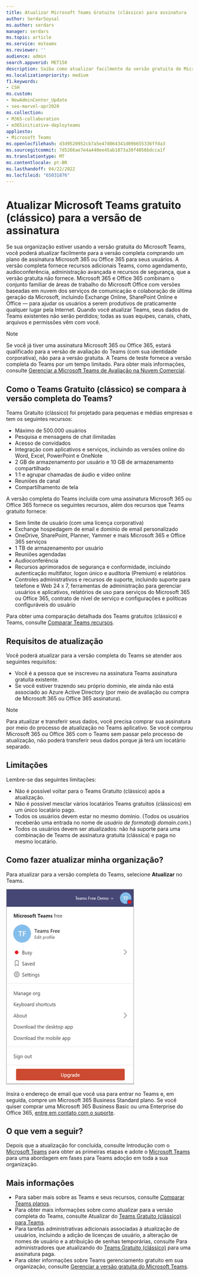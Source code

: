 ```yaml
---
title: Atualizar Microsoft Teams Gratuito (clássico) para assinatura
author: SerdarSoysal
ms.author: serdars
manager: serdars
ms.topic: article
ms.service: msteams
ms.reviewer: ''
audience: admin
search.appverid: MET150
description: Saiba como atualizar facilmente da versão gratuita do Microsoft Teams para a versão completa comprando um plano de assinatura Microsoft 365 ou Office 365 para seus usuários.
ms.localizationpriority: medium
f1.keywords:
- CSH
ms.custom:
- NewAdminCenter_Update
- seo-marvel-apr2020
ms.collection:
- M365-collaboration
- m365initiative-deployteams
appliesto:
- Microsoft Teams
ms.openlocfilehash: d3d9520952cb7a5e47d064341d09b655336ffda3
ms.sourcegitcommit: 7d5266ae7e4a440ee45ab1873a30f4056bdcca1f
ms.translationtype: MT
ms.contentlocale: pt-BR
ms.lasthandoff: 04/22/2022
ms.locfileid: "65031876"
---
```

# <a name="upgrade-microsoft-teams-free-classic-to-subscription-version"></a>Atualizar Microsoft Teams gratuito (clássico) para a versão de assinatura

Se sua organização estiver usando a versão gratuita do Microsoft Teams, você poderá atualizar facilmente para a versão completa comprando um plano de assinatura Microsoft 365 ou Office 365 para seus usuários. A versão completa fornece recursos adicionais Teams, como agendamento, audioconferência, administração avançada e recursos de segurança, que a versão gratuita não fornece. Microsoft 365 e Office 365 combinam o conjunto familiar de áreas de trabalho do Microsoft Office com versões baseadas em nuvem dos serviços de comunicação e colaboração de última geração da Microsoft, incluindo Exchange Online, SharePoint Online e Office  — para ajudar os usuários a serem produtivos de praticamente qualquer lugar pela Internet. Quando você atualizar Teams, seus dados de Teams existentes não serão perdidos; todas as suas equipes, canais, chats, arquivos e permissões vêm com você.

> [!NOTE]
> Se você já tiver uma assinatura Microsoft 365 ou Office 365, estará qualificado para a versão de avaliação do Teams (com sua identidade corporativa), não para a versão gratuita. A Teams de teste fornece a versão completa do Teams por um tempo limitado. Para obter mais informações, consulte [Gerenciar a Microsoft Teams de Avaliação na Nuvem Comercial](./teams-exploratory.md).

## <a name="how-does-teams-free-classic-compare-to-the-full-version-of-teams"></a>Como o Teams Gratuito (clássico) se compara à versão completa do Teams?

Teams Gratuito (clássico) foi projetado para pequenas e médias empresas e tem os seguintes recursos:

- Máximo de 500.000 usuários
- Pesquisa e mensagens de chat ilimitadas
- Acesso de convidados
- Integração com aplicativos e serviços, incluindo as versões online do Word, Excel, PowerPoint e OneNote
- 2 GB de armazenamento por usuário e 10 GB de armazenamento compartilhado
- 1:1 e agrupar chamadas de áudio e vídeo online
- Reuniões de canal
- Compartilhamento de tela

A versão completa do Teams incluída com uma assinatura Microsoft 365 ou Office 365 fornece os seguintes recursos, além dos recursos que Teams gratuito fornece:

- Sem limite de usuário (com uma licença corporativa)
- Exchange hospedagem de email e domínio de email personalizado
- OneDrive, SharePoint, Planner, Yammer e mais Microsoft 365 e Office 365 serviços
- 1 TB de armazenamento por usuário
- Reuniões agendadas
- Audioconferência
- Recursos aprimorados de segurança e conformidade, incluindo autenticação multifator, logon único e auditoria (Premium) e relatórios
- Controles administrativos e recursos de suporte, incluindo suporte para telefone e Web 24 x 7, ferramentas de administração para gerenciar usuários e aplicativos, relatórios de uso para serviços do Microsoft 365 ou Office 365, contrato de nível de serviço e configurações e políticas configuráveis do usuário

Para obter uma comparação detalhada dos Teams gratuitos (clássico) e Teams, consulte [Comparar Teams recursos](https://products.office.com/microsoft-teams/free).

## <a name="upgrade-requirements"></a>Requisitos de atualização

Você poderá atualizar para a versão completa do Teams se atender aos seguintes requisitos:

- Você é a pessoa que se inscreveu na assinatura Teams assinatura gratuita existente.
- Se você estiver trazendo seu próprio domínio, ele ainda não está associado ao Azure Active Directory (por meio de avaliação ou compra de Microsoft 365 ou Office 365 assinatura).

> [!NOTE]
> Para atualizar e transferir seus dados, você precisa comprar sua assinatura por meio do processo de atualização no Teams aplicativo. Se você comprou Microsoft 365 ou Office 365 com o Teams sem passar pelo processo de atualização, não poderá transferir seus dados porque já terá um locatário separado.

## <a name="limitations"></a>Limitações

Lembre-se das seguintes limitações:

- Não é possível voltar para o Teams Gratuito (clássico) após a atualização.
- Não é possível mesclar vários locatários Teams gratuitos (clássicos) em um único locatário pago.
- Todos os usuários devem estar no mesmo domínio. (Todos os usuários receberão uma entrada no nome de *usuário de formato*@ *domain.com*.)
- Todos os usuários devem ser atualizados: não há suporte para uma combinação de Teams de assinatura gratuita (clássica) e paga no mesmo locatário.

## <a name="how-do-i-upgrade-my-organization"></a>Como fazer atualizar minha organização?

Para atualizar para a versão completa do Teams, selecione **Atualizar** no Teams.

![captura de tela mostrando o botão Atualizar.](media/teams-freemium-upgrade-image1.png)

Insira o endereço de email que você usa para entrar no Teams e, em seguida, compre um Microsoft 365 Business Standard plano. Se você quiser comprar uma Microsoft 365 Business Basic ou uma Enterprise do Office 365, [entre em contato com o suporte](https://portal.office.com/support/altusupport.aspx?app=teamsfreeupgrade).

## <a name="whats-next"></a>O que vem a seguir?

Depois que a atualização for concluída, consulte Introdução com o [Microsoft Teams](get-started-with-teams-quick-start.md) para obter as primeiras etapas e adote o [Microsoft Teams](adopt-microsoft-teams-landing-page.md) para uma abordagem em fases para Teams adoção em toda a sua organização.

## <a name="more-information"></a>Mais informações

- Para saber mais sobre as Teams e seus recursos, consulte [Comparar Teams planos](https://products.office.com/microsoft-teams/free).
- Para obter mais informações sobre como atualizar para a versão completa do Teams, consulte Atualizar do [Teams Gratuito (clássico) para Teams](https://support.office.com/article/Upgrade-from-Teams-free-to-Teams-29475bbd-a34f-4175-9b33-d44430f8ad39).
- Para tarefas administrativas adicionais associadas à atualização de usuários, incluindo a adição de licenças de usuário, a alteração de nomes de usuário e a atribuição de senhas temporárias, consulte Para administradores que atualizando do [Teams Gratuito (clássico)](https://support.office.com/article/for-admins-upgrading-from-teams-free-to-a-paid-subscription-75a95e7f-001e-42d0-a787-ae8b992d5a52) para uma assinatura paga.
- Para obter informações sobre Teams gerenciamento gratuito em sua organização, consulte [Gerenciar a versão gratuita do Microsoft Teams](manage-freemium.md).